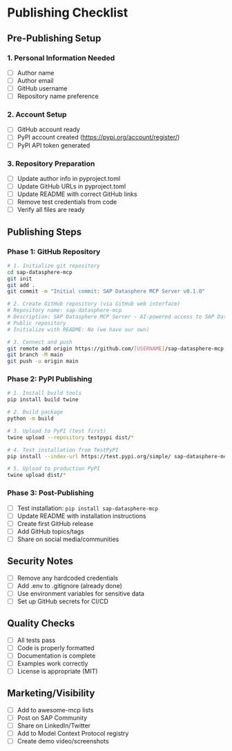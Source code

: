 # Publishing Checklist

## Pre-Publishing Setup

### 1. Personal Information Needed
- [ ] Author name
- [ ] Author email  
- [ ] GitHub username
- [ ] Repository name preference

### 2. Account Setup
- [ ] GitHub account ready
- [ ] PyPI account created (https://pypi.org/account/register/)
- [ ] PyPI API token generated

### 3. Repository Preparation
- [ ] Update author info in pyproject.toml
- [ ] Update GitHub URLs in pyproject.toml
- [ ] Update README with correct GitHub links
- [ ] Remove test credentials from code
- [ ] Verify all files are ready

## Publishing Steps

### Phase 1: GitHub Repository
```bash
# 1. Initialize git repository
cd sap-datasphere-mcp
git init
git add .
git commit -m "Initial commit: SAP Datasphere MCP Server v0.1.0"

# 2. Create GitHub repository (via GitHub web interface)
# Repository name: sap-datasphere-mcp
# Description: SAP Datasphere MCP Server - AI-powered access to SAP Datasphere APIs
# Public repository
# Initialize with README: No (we have our own)

# 3. Connect and push
git remote add origin https://github.com/[USERNAME]/sap-datasphere-mcp.git
git branch -M main
git push -u origin main
```

### Phase 2: PyPI Publishing
```bash
# 1. Install build tools
pip install build twine

# 2. Build package
python -m build

# 3. Upload to PyPI (test first)
twine upload --repository testpypi dist/*

# 4. Test installation from TestPyPI
pip install --index-url https://test.pypi.org/simple/ sap-datasphere-mcp

# 5. Upload to production PyPI
twine upload dist/*
```

### Phase 3: Post-Publishing
- [ ] Test installation: `pip install sap-datasphere-mcp`
- [ ] Update README with installation instructions
- [ ] Create first GitHub release
- [ ] Add GitHub topics/tags
- [ ] Share on social media/communities

## Security Notes
- [ ] Remove any hardcoded credentials
- [ ] Add .env to .gitignore (already done)
- [ ] Use environment variables for sensitive data
- [ ] Set up GitHub secrets for CI/CD

## Quality Checks
- [ ] All tests pass
- [ ] Code is properly formatted
- [ ] Documentation is complete
- [ ] Examples work correctly
- [ ] License is appropriate (MIT)

## Marketing/Visibility
- [ ] Add to awesome-mcp lists
- [ ] Post on SAP Community
- [ ] Share on LinkedIn/Twitter
- [ ] Add to Model Context Protocol registry
- [ ] Create demo video/screenshots